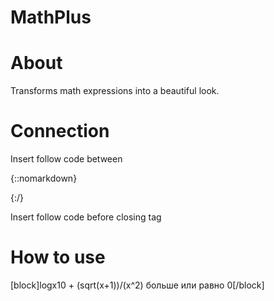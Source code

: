 # MathPlus

# About

Transforms math expressions into a beautiful look.

# Connection

Insert follow code between <head></head>

{::nomarkdown}

<!--<script src="mathplus/mathplus.js"></script>
<link rel="stylesheet" href="mathplus/mathplus.css">-->

{:/}


Insert follow code before closing tag </body>

<script src="mathplus/mathplus_use.js"></script> 

# How to use

<mathplus>[block]logx10 + (sqrt(x+1))/(x^2) больше или равно 0[/block]</mathplus>

